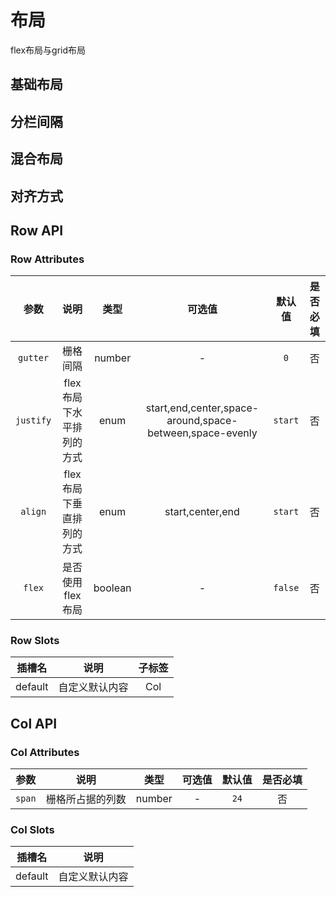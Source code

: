 <!-- 加载 demo 组件 start -->
<script setup>
import demo from './demo.vue'
import demo1 from './demo1.vue'
import demo2 from './demo2.vue'
import demo3 from './demo3.vue'
import demo4 from './demo4.vue'
</script>
<!-- 加载 demo 组件 end -->

<!-- 正文开始 -->

# 布局

flex布局与grid布局

## 基础布局
<Preview comp-name="Layout" demo-name="demo">
  <demo />
</Preview>

## 分栏间隔
<Preview comp-name="Layout" demo-name="demo1">
  <demo1 />
</Preview>

## 混合布局
<Preview comp-name="Layout" demo-name="demo1">
  <demo2 />
</Preview>

<!-- ## 列偏移
<Preview comp-name="Layout" demo-name="demo1">
  <demo3 />
</Preview> -->

## 对齐方式
<Preview comp-name="Layout" demo-name="demo1">
  <demo4 />
</Preview>


## Row API
### Row Attributes
参数 | 说明 | 类型 | 可选值 | 默认值 | 是否必填
:-: | :-: | :-: | :-: | :-: | :-:
`gutter` | 栅格间隔 | number | - | `0` | 否 
`justify` | flex布局下水平排列的方式 | enum | start,end,center,space-around,space-between,space-evenly | `start` | 否
`align` | flex布局下垂直排列的方式 | enum | start,center,end | `start` | 否 
`flex` | 是否使用flex布局 | boolean | - | `false`| 否

### Row Slots
插槽名 | 说明 |子标签
:-: | :-: | :-: 
default | 自定义默认内容 | Col

## Col API
### Col Attributes
参数 | 说明 | 类型 | 可选值 | 默认值 | 是否必填
:-: | :-: | :-: | :-: | :-: | :-:
`span` | 栅格所占据的列数 | number | - | `24` | 否 

### Col Slots
插槽名 | 说明 
:-: | :-: 
default | 自定义默认内容 | 

